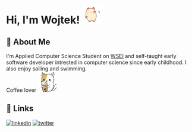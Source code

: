 
# Hi, I'm Wojtek! ![cat](./gifs/cat.gif)


## 🚀 About Me
I'm Applied Computer Science Student on [WSEI](https://wsei.edu.pl) and self-taught early software developer intrested in computer science since early childhood. I also enjoy sailing and swimming.<br>
Coffee lover ![coffee](./gifs/coffee.gif)


## 🔗 Links
[![linkedin](https://img.shields.io/badge/linkedin-0A66C2?style=for-the-badge&logo=linkedin&logoColor=white)](https://www.linkedin.com/in/wojciech-szyjka-0a4133b8/)
[![twitter](https://img.shields.io/badge/twitter-1DA1F2?style=for-the-badge&logo=twitter&logoColor=white)](https://twitter.com/wojtek_szyjka)

